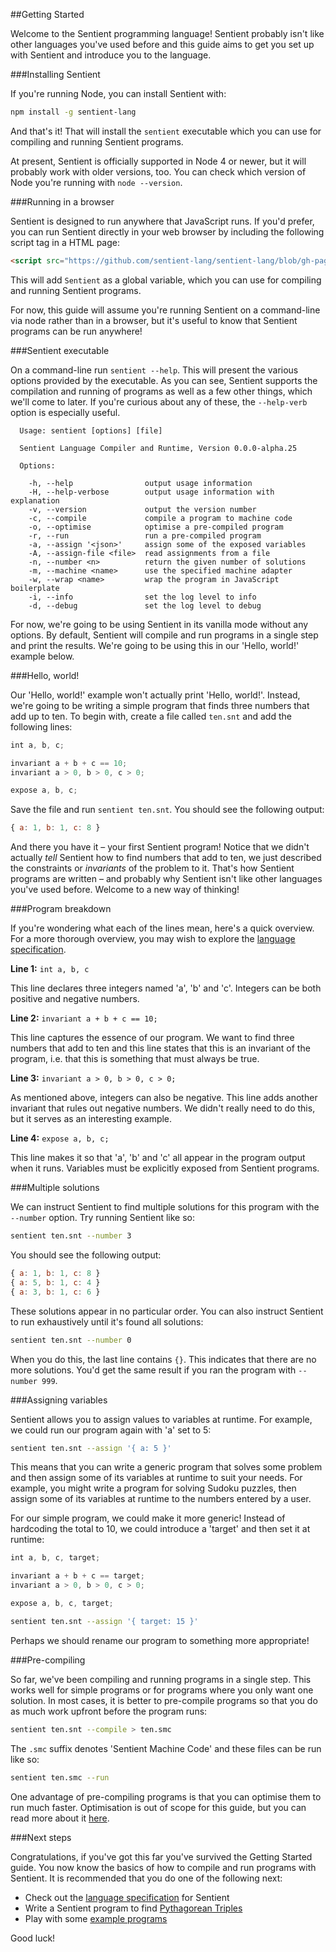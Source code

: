 ##Getting Started

Welcome to the Sentient programming language! Sentient probably isn't like other
languages you've used before and this guide aims to get you set up with Sentient
and introduce you to the language.

###Installing Sentient

If you're running Node, you can install Sentient with:

```bash
npm install -g sentient-lang
```

And that's it! That will install the `sentient` executable which you can use for
compiling and running Sentient programs.

At present, Sentient is officially supported in Node 4 or newer, but it will
probably work with older versions, too. You can check which version of Node
you're running with `node --version`.

###Running in a browser

Sentient is designed to run anywhere that JavaScript runs. If you'd prefer, you
can run Sentient directly in your web browser by including the following script
tag in a HTML page:

```html
<script src="https://github.com/sentient-lang/sentient-lang/blob/gh-pages/bin/sentient.js"></script>
```

This will add `Sentient` as a global variable, which you can use for compiling
and running Sentient programs.

For now, this guide will assume you're running Sentient on a command-line via
node rather than in a browser, but it's useful to know that Sentient programs
can be run anywhere!

###Sentient executable

On a command-line run `sentient --help`. This will present the various options
provided by the executable. As you can see, Sentient supports the compilation
and running of programs as well as a few other things, which we'll come to
later. If you're curious about any of these, the `--help-verb` option is
especially useful.

```
  Usage: sentient [options] [file]

  Sentient Language Compiler and Runtime, Version 0.0.0-alpha.25

  Options:

    -h, --help                output usage information
    -H, --help-verbose        output usage information with explanation
    -v, --version             output the version number
    -c, --compile             compile a program to machine code
    -o, --optimise            optimise a pre-compiled program
    -r, --run                 run a pre-compiled program
    -a, --assign '<json>'     assign some of the exposed variables
    -A, --assign-file <file>  read assignments from a file
    -n, --number <n>          return the given number of solutions
    -m, --machine <name>      use the specified machine adapter
    -w, --wrap <name>         wrap the program in JavaScript boilerplate
    -i, --info                set the log level to info
    -d, --debug               set the log level to debug
```

For now, we're going to be using Sentient in its vanilla mode without any
options. By default, Sentient will compile and run programs in a single step and
print the results. We're going to be using this in our 'Hello, world!' example
below.

###Hello, world!

Our 'Hello, world!' example won't actually print 'Hello, world!'. Instead, we're
going to be writing a simple program that finds three numbers that add up to
ten. To begin with, create a file called `ten.snt` and add the following lines:

```javascript
int a, b, c;

invariant a + b + c == 10;
invariant a > 0, b > 0, c > 0;

expose a, b, c;
```

Save the file and run `sentient ten.snt`. You should see the following output:

```javascript
{ a: 1, b: 1, c: 8 }
```

And there you have it – your first Sentient program! Notice that we didn't
actually *tell* Sentient how to find numbers that add to ten, we just described
the constraints or *invariants* of the problem to it. That's how Sentient
programs are written – and probably why Sentient isn't like other languages
you've used before. Welcome to a new way of thinking!

###Program breakdown

If you're wondering what each of the lines mean, here's a quick overview. For a
more thorough overview, you may wish to explore the [language specification](????).

**Line 1:** `int a, b, c`

This line declares three integers named 'a', 'b' and 'c'. Integers can be both
positive and negative numbers.

**Line 2:** `invariant a + b + c == 10;`

This line captures the essence of our program. We want to find three numbers
that add to ten and this line states that this is an invariant of the program,
i.e. that this is something that must always be true.

**Line 3:** `invariant a > 0, b > 0, c > 0;`

As mentioned above, integers can also be negative. This line adds another
invariant that rules out negative numbers. We didn't really need to do this, but
it serves as an interesting example.

**Line 4:** `expose a, b, c;`

This line makes it so that 'a', 'b' and 'c' all appear in the program output
when it runs. Variables must be explicitly exposed from Sentient programs.

###Multiple solutions

We can instruct Sentient to find multiple solutions for this program with the
`--number` option. Try running Sentient like so:

```bash
sentient ten.snt --number 3
```

You should see the following output:

```javascript
{ a: 1, b: 1, c: 8 }
{ a: 5, b: 1, c: 4 }
{ a: 3, b: 1, c: 6 }
```

These solutions appear in no particular order. You can also instruct Sentient to
run exhaustively until it's found all solutions:

```bash
sentient ten.snt --number 0
```

When you do this, the last line contains `{}`. This indicates that there are no
more solutions. You'd get the same result if you ran the program with
`--number 999`.

###Assigning variables

Sentient allows you to assign values to variables at runtime. For example, we
could run our program again with 'a' set to 5:

```bash
sentient ten.snt --assign '{ a: 5 }'
```

This means that you can write a generic program that solves some problem and
then assign some of its variables at runtime to suit your needs. For example,
you might write a program for solving Sudoku puzzles, then assign some of its
variables at runtime to the numbers entered by a user.

For our simple program, we could make it more generic! Instead of hardcoding the
total to 10, we could introduce a 'target' and then set it at runtime:

```javascript
int a, b, c, target;

invariant a + b + c == target;
invariant a > 0, b > 0, c > 0;

expose a, b, c, target;
```

```bash
sentient ten.snt --assign '{ target: 15 }'
```

Perhaps we should rename our program to something more appropriate!

###Pre-compiling

So far, we've been compiling and running programs in a single step. This works
well for simple programs or for programs where you only want one solution. In
most cases, it is better to pre-compile programs so that you do as much work
upfront before the program runs:

```bash
sentient ten.snt --compile > ten.smc
```

The `.smc` suffix denotes 'Sentient Machine Code' and these files can be run
like so:

```bash
sentient ten.smc --run
```

One advantage of pre-compiling programs is that you can optimise them to run
much faster. Optimisation is out of scope for this guide, but you can read more
about it [here](?????).

###Next steps

Congratulations, if you've got this far you've survived the Getting Started
guide. You now know the basics of how to compile and run programs with Sentient.
It is recommended that you do one of the following next:

- Check out the [language specification](???) for Sentient
- Write a Sentient program to find [Pythagorean Triples](https://en.wikipedia.org/wiki/Pythagorean_triple)
- Play with some [example programs](???)

Good luck!
